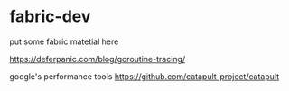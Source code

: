 # fabric-dev

put some fabric matetial here


https://deferpanic.com/blog/goroutine-tracing/

google's performance tools https://github.com/catapult-project/catapult
